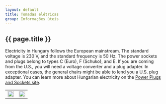 ```yaml
---
layout: default
title: Tomadas elétricas
group: Informações úteis
---
```




## {{ page.title }}

Electricity in Hungary follows the European mainstream. The standard voltage is 230 V, and the standard frequency is 50 Hz. The power sockets and plugs belong to types C (Euro), F (Schuko), and E. If you are coming from the U.S., you will need a voltage converter and a plug adapter. In exceptional cases, the general chairs might be able to lend you a U.S. plug adapter. You can learn more about Hungarian electricity on the [Power Plugs and Sockets site](https://www.power-plugs-sockets.com/hungary/).


<table style="width:100%;text-align:center;">
<tr>
  <td>
  <img style="width:100%;" src="{{site.baseurl}}/images/power/Hungary_plugs.jpg"/>
  </td>
  <td>
  <img style="width:100%;" src="{{site.baseurl}}/images/power/Hungary_sockets.jpg"/>
  </td>  
</tr>

</table>
